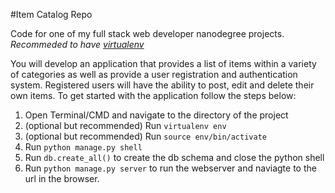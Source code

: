 #Item Catalog Repo

Code for one of my full stack web developer nanodegree projects. *Recommeded to have [virtualenv](http://docs.python-guide.org/en/latest/dev/virtualenvs/)*

You will develop an application that provides a list of items within a variety of categories as well as provide a user registration and authentication system. Registered users will have the ability to post, edit and delete their own items. To get started with the application follow the steps below:

1. Open Terminal/CMD and navigate to the directory of the project
2. (optional but recommended) Run `virtualenv env`
3. (optional but recommended) Run `source env/bin/activate`
4. Run `python manage.py shell`
5. Run `db.create_all()` to create the db schema and close the python shell
6. Run `python manage.py server` to run the webserver and naviagte to the url in the browser.
